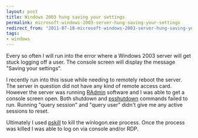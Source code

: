 ```yaml
---
layout: post
title: Windows 2003 hung saving your settings
permalink: microsoft-windows-2003-server-hung-saving-your-settings
redirect_from: "2011-07-18-microsoft-windows-2003-server-hung-saving-your-settings/"
tags:
- windows
---
```


Every so often I will run into the error where a Windows 2003 server will get stuck logging off a user. The console screen will display the message "Saving your settings".

I recently run into this issue while needing to remotely reboot the server. The server in question did not have any kind of remote access card. However the server was running <a href="http://www.radmin.com/">RAdmin</a> software and I was able to get a console screen open. Both shutdown and <a href="http://technet.microsoft.com/en-us/sysinternals/bb897541">psshutdown</a> commands failed to run. Running "query session" and "query user" didn't give me any active sessions to reset.

Ultimately I used <a href="http://technet.microsoft.com/en-us/sysinternals/bb896683">pskill</a> to kill the winlogon.exe process. Once the process was killed I was able to log on via console and/or RDP.
